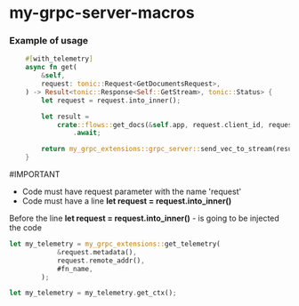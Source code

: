 # my-grpc-server-macros


### Example of usage

```rust
    #[with_telemetry]
    async fn get(
        &self,
        request: tonic::Request<GetDocumentsRequest>,
    ) -> Result<tonic::Response<Self::GetStream>, tonic::Status> {
        let request = request.into_inner();

        let result =
            crate::flows::get_docs(&self.app, request.client_id, request.doc_ids, my_telemetry)
                .await;

        return my_grpc_extensions::grpc_server::send_vec_to_stream(result, |dto| dto).await;
    }
```


#IMPORTANT

* Code must have request parameter with the name 'request'
* Code must have a line **let request = request.into_inner()**


Before the line **let request = request.into_inner()** - is going to be injected the code

```rust
let my_telemetry = my_grpc_extensions::get_telemetry(
            &request.metadata(),
            request.remote_addr(),
            #fn_name,
        );

let my_telemetry = my_telemetry.get_ctx();
```
  
